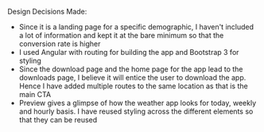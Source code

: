 Design Decisions Made:
- Since it is a landing page for a specific demographic, I haven't included a lot of information and kept it at the bare minimum so that the conversion rate is higher
- I used Angular with routing for building the app and Bootstrap 3 for styling
- Since the download page and the home page for the app lead to the downloads page, I believe it will entice the user to download the app. Hence I have added multiple routes to the same location as that is the main CTA
- Preview gives a glimpse of how the weather app looks for today, weekly and hourly basis. I have reused styling across the different elements so that they can be reused